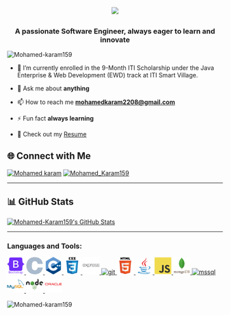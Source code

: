 <h1 align="center">
  <img src="https://readme-typing-svg.herokuapp.com?font=Righteous&size=35&center=true&vCenter=true&width=500&height=70&duration=4000&pause=1000&lines=Hi+There!+👋;I'm+Mohamed+Karam!;Software+Engineer+💻;Always+Learning+📚" />
</h1>

<h3 align="center">A passionate Software Engineer, always eager to learn and innovate</h3>

<p align="left"> <img src="https://komarev.com/ghpvc/?username=Mohamed-karam159&label=Profile%20views&color=0e75b6&style=flat" alt="Mohamed-karam159" /> </p>

- 🌱 I’m currently enrolled in the 9-Month ITI Scholarship under the Java Enterprise & Web Development (EWD) track at ITI Smart Village.

- 💬 Ask me about **anything**

- 📫 How to reach me **mohamedkaram2208@gmail.com**

- ⚡ Fun fact **always learning**

- 📄 Check out my [Resume]([https://drive.google.com/file/d/1ZXc-SX0P5_Xsz8oBEW80_p1tQo5Ko_N5/view?usp=sharing](https://drive.google.com/file/d/1w6sleLvPqf7YUuOQ7e47joaNvSunzFit/view?usp=sharing))

   
## 🌐 Connect with Me

<p align="left">
<a href="https://linkedin.com/in/Mohamed-karam-b14737266" target="_blank"><img align="center" src="https://raw.githubusercontent.com/rahuldkjain/github-profile-readme-generator/master/src/images/icons/Social/linked-in-alt.svg" alt="Mohamed karam" height="30" width="40" /></a>
<a href="https://leetcode.com/u/Mohamed_Karam195/" target="_blank"><img align="center" src="https://raw.githubusercontent.com/rahuldkjain/github-profile-readme-generator/master/src/images/icons/Social/leet-code.svg" alt="Mohamed_Karam159" height="30" width="40" /></a>
</p>

---

## 📊 GitHub Stats
[![Mohamed-Karam159's GitHub Stats](https://github-readme-stats.vercel.app/api?username=Mohamed-Karam159&show_icons=true&theme=github_dark)](https://github.com/anuraghazra/github-readme-stats)

---
<h3 align="left">Languages and Tools:</h3>
<p align="left"> <a href="https://getbootstrap.com" target="_blank" rel="noreferrer"> <img src="https://raw.githubusercontent.com/devicons/devicon/master/icons/bootstrap/bootstrap-plain-wordmark.svg" alt="bootstrap" width="40" height="40"/> </a> <a href="https://www.cprogramming.com/" target="_blank" rel="noreferrer"> <img src="https://raw.githubusercontent.com/devicons/devicon/master/icons/c/c-original.svg" alt="c" width="40" height="40"/> </a> <a href="https://www.w3schools.com/cpp/" target="_blank" rel="noreferrer"> <img src="https://raw.githubusercontent.com/devicons/devicon/master/icons/cplusplus/cplusplus-original.svg" alt="cplusplus" width="40" height="40"/> </a> <a href="https://www.w3schools.com/css/" target="_blank" rel="noreferrer"> <img src="https://raw.githubusercontent.com/devicons/devicon/master/icons/css3/css3-original-wordmark.svg" alt="css3" width="40" height="40"/> </a> <a href="https://expressjs.com" target="_blank" rel="noreferrer"> <img src="https://raw.githubusercontent.com/devicons/devicon/master/icons/express/express-original-wordmark.svg" alt="express" width="40" height="40"/> </a> <a href="https://git-scm.com/" target="_blank" rel="noreferrer"> <img src="https://www.vectorlogo.zone/logos/git-scm/git-scm-icon.svg" alt="git" width="40" height="40"/> </a> <a href="https://www.w3.org/html/" target="_blank" rel="noreferrer"> <img src="https://raw.githubusercontent.com/devicons/devicon/master/icons/html5/html5-original-wordmark.svg" alt="html5" width="40" height="40"/> </a> <a href="https://www.java.com" target="_blank" rel="noreferrer"> <img src="https://raw.githubusercontent.com/devicons/devicon/master/icons/java/java-original.svg" alt="java" width="40" height="40"/> </a> <a href="https://developer.mozilla.org/en-US/docs/Web/JavaScript" target="_blank" rel="noreferrer"> <img src="https://raw.githubusercontent.com/devicons/devicon/master/icons/javascript/javascript-original.svg" alt="javascript" width="40" height="40"/> </a> <a href="https://www.mongodb.com/" target="_blank" rel="noreferrer"> <img src="https://raw.githubusercontent.com/devicons/devicon/master/icons/mongodb/mongodb-original-wordmark.svg" alt="mongodb" width="40" height="40"/> </a> <a href="https://www.microsoft.com/en-us/sql-server" target="_blank" rel="noreferrer"> <img src="https://www.svgrepo.com/show/303229/microsoft-sql-server-logo.svg" alt="mssql" width="40" height="40"/> </a> <a href="https://www.mysql.com/" target="_blank" rel="noreferrer"> <img src="https://raw.githubusercontent.com/devicons/devicon/master/icons/mysql/mysql-original-wordmark.svg" alt="mysql" width="40" height="40"/> </a> <a href="https://nodejs.org" target="_blank" rel="noreferrer"> <img src="https://raw.githubusercontent.com/devicons/devicon/master/icons/nodejs/nodejs-original-wordmark.svg" alt="nodejs" width="40" height="40"/> </a> <a href="https://www.oracle.com/" target="_blank" rel="noreferrer"> <img src="https://raw.githubusercontent.com/devicons/devicon/master/icons/oracle/oracle-original.svg" alt="oracle" width="40" height="40"/> </a> </p>

<p><img align="center" src="https://github-readme-stats.vercel.app/api/top-langs?username=Mohamed-karam159&show_icons=true&locale=en&layout=compact" alt="Mohamed-karam159" /></p>
